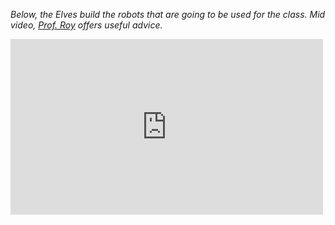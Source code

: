 ---
---


*Below, the Elves build the robots that are going to be used for the class. Mid video, [Prof. Roy](http://groups.csail.mit.edu/rrg/)  offers useful advice.*

<iframe src="https://player.vimeo.com/video/149916365" width="500" height="281" frameborder="0" webkitallowfullscreen mozallowfullscreen allowfullscreen></iframe>